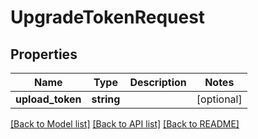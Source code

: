 # UpgradeTokenRequest

## Properties
Name | Type | Description | Notes
------------ | ------------- | ------------- | -------------
**upload_token** | **string** |  | [optional] 

[[Back to Model list]](../README.md#documentation-for-models) [[Back to API list]](../README.md#documentation-for-api-endpoints) [[Back to README]](../README.md)


